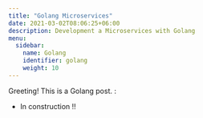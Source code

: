 ```yaml
---
title: "Golang Microservices"
date: 2021-03-02T08:06:25+06:00
description: Development a Microservices with Golang 
menu:
  sidebar:
    name: Golang
    identifier: golang
    weight: 10
---
```


Greeting! This is a Golang post. :

- In construction !!
